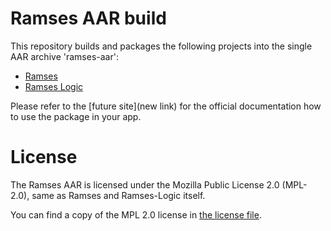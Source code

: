 # Ramses AAR build

This repository builds and packages the following projects into the single AAR archive 'ramses-aar':

* [Ramses](./ramses/README.md)
* [Ramses Logic](./ramses-logic/README.md)

Please refer to the [future site](new link)
for the official documentation how to use the package in your app.

# License

The Ramses AAR is licensed under the Mozilla Public License 2.0 (MPL-2.0),
same as Ramses and Ramses-Logic itself.

You can find a copy of the MPL 2.0 license in [the license file](./LICENSE.txt).
